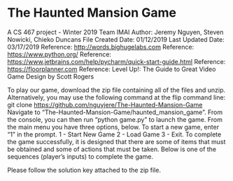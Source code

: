 # The Haunted Mansion Game
A CS 467 project - Winter 2019
Team IMAI
Author: Jeremy Nguyen, Steven Nowicki, Chieko Duncans
File Created Date: 01/12/2019
Last Updated Date: 03/17/2019
Reference: http://words.bighugelabs.com
Reference: https://www.python.org/
Reference: https://www.jetbrains.com/help/pycharm/quick-start-guide.html
Reference: https://floorplanner.com
Reference: Level Up!: The Guide to Great Video Game Design by Scott Rogers

To play our game, download the zip file containing all of the files and unzip. 
Alternatively, you may use the following command at the flip command line:
 git clone https://github.com/nguyjere/The-Haunted-Mansion-Game
Navigate to “The-Haunted-Mansion-Game/haunted_mansion_game”. 
From the console, you can then run “python game.py” to launch the game. 
From the main menu you have three options, below. To start a new game, enter “1” in the prompt.
1 - Start New Game
2 - Load Game
3 - Exit. 
To complete the game successfully, it is designed that there are some of items that must be obtained and some of actions that must be taken. Below is one of the sequences (player’s inputs) to complete the game.

Please follow the solution key attached to the zip file. 

 
